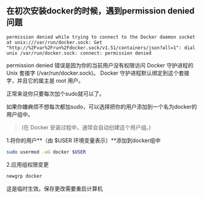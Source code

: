 ## 在初次安装docker的时候，遇到permission denied问题

```
permission denied while trying to connect to the Docker daemon socket at unix:///var/run/docker.sock: Get "http://%2Fvar%2Frun%2Fdocker.sock/v1.51/containers/json?all=1": dial unix /var/run/docker.sock: connect: permission denied
```

permission denied 错误是因为你的当前用户没有权限访问 Docker 守护进程的 Unix 套接字 (/var/run/docker.sock)。 Docker 守护进程默认绑定到这个套接字，并且它的属主是 root 用户。

正常来说你只要每次加个sudo就可以了。

如果你嫌麻烦不想每次都加sudo，可以选择把你的用户添加到一个名为docker的用户组中。
>(在 Docker 安装过程中，通常会自动创建这个用户组。)

1.将你的用户**（由 $USER 环境变量表示）**添加到docker组中
```bash
sudo usermod -aG docker $USER
```

2.应用组权限变更
```bash
newgrp docker
```
这是临时生效。保存更改需要重启计算机
